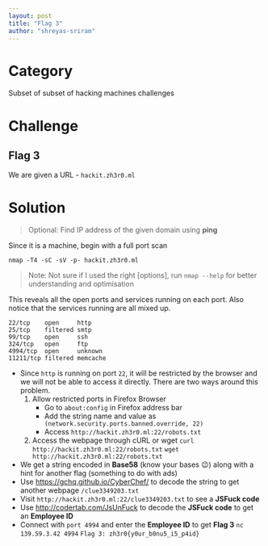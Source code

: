 ```yaml
---
layout: post
title: "Flag 3"
author: "shreyas-sriram"
---
```


# Category
Subset of subset of hacking machines challenges

# Challenge
## Flag 3
We are given a URL - ``` hackit.zh3r0.ml ```

# Solution

> Optional: Find IP address of the given domain using **ping**

Since it is a machine, begin with a full port scan

``` nmap -T4 -sC -sV -p- hackit.zh3r0.ml ```

> Note: Not sure if I used the right [options], run ``` nmap --help ``` for better understanding and optimisation

This reveals all the open ports and services running on each port. Also notice that the services running are all mixed up.

```
22/tcp    open     http
25/tcp    filtered smtp
99/tcp    open     ssh
324/tcp   open     ftp
4994/tcp  open     unknown
11211/tcp filtered memcache
```

* Since ``` http ``` is running on port ``` 22 ```, it will be restricted by the browser and we will not be able to access it directly. There are two ways around this problem.
	1. Allow restricted ports in Firefox Browser
		* Go to ``` about:config ``` in Firefox address bar
		* Add the string name and value as ```   (network.security.ports.banned.override, 22) ```
		* Access ``` http://hackit.zh3r0.ml:22/robots.txt ```
	2. Access the webpage through cURL or wget
	``` curl http://hackit.zh3r0.ml:22/robots.txt ```
	``` wget http://hackit.zh3r0.ml:22/robots.txt ```
* We get a string encoded in **Base58** (know your bases :wink:) along with a hint for another flag (something to do with ads)
* Use https://gchq.github.io/CyberChef/ to decode the string to get another webpage ``` /clue3349203.txt ```
* Visit ``` http://hackit.zh3r0.ml:22/clue3349203.txt ``` to see a **JSFuck code**
* Use http://codertab.com/JsUnFuck to decode the **JSFuck code** to get an **Employee ID**
* Connect with ``` port 4994 ``` and enter the **Employee ID** to get **Flag 3**
``` nc 139.59.3.42 4994 ```
``` Flag 3: zh3r0{y0ur_b0nu5_i5_p4id} ```
